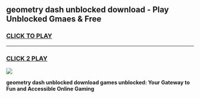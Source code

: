 
## geometry dash unblocked download - Play Unblocked Gmaes & Free
<h3>
<a href="https://news.freeplayer.one?title=geometry_dash_unblocked_download&ref=16F">CLICK TO PLAY</a></h3>
<hr>

<h3>
<a href="https://news.freeplayer.one?title=geometry_dash_unblocked_download&ref=16F">CLICK 2 PLAY</a>
  
</h3>

<a href="https://news.freeplayer.one?title=geometry_dash_unblocked_download&ref=16F/"><img src="https://clearcache.store/games.png"></a>


**geometry dash unblocked download games unblocked: Your Gateway to Fun and Accessible Online Gaming**
